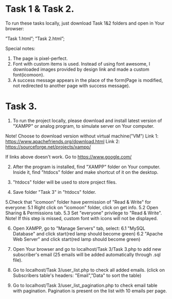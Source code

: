 # Task 1 & Task 2.

To run these tasks locally, just download Task 1&2 folders and open in Your browser:

”Task 1.html”;
”Task 2.html”;

Special notes:
1. The page is pixel-perfect.
2. Font with custom items is used. Instead of using font awesome, I downloaded images provided by design link and made a custom font(icomoon).
3. A success message appears in the place of the form(Page is modified, not redirected to another page with success message).

# Task 3.

1. To run the project locally, please download and install latest version of "XAMPP" or analog program, to simulate server on Your computer.

Note! Choose to download version without virtual machine("VM")
Link 1: https://www.apachefriends.org/download.html
Link 2: https://sourceforge.net/projects/xampp/

If links above doesn't work. Go to https://www.google.com/

2. After the program is installed, find "XAMPP" folder on Your computer. Inside it, find "htdocs" folder and make shortcut of it on the desktop.

3. "htdocs" folder will be used to store project files.

4. Save folder "Task 3" in "htdocs" folder.

5.Check that "icomoon" folder have permission of "Read & Write" for everyone:
  5.1 Right click on "icomoon" folder, click on get info.
  5.2 Open Sharing & Permissions tab.
  5.3 Set "everyone" privilege to "Read & Write".
  Note! If this step is missed, custom font with icons will not be displayed.

6. Open XAMPP, go to "Manage Servers" tab, select:
  6.1 "MySQL Database" and click start(red lamp should become green)
  6.2 "Apache Web Server" and click start(red lamp should become green)

7. Open Your browser and go to localhost/Task 3/Task 3.php to add new subscriber's email (25 emails will be added automatically through .sql file).
8. Go to localhost/Task 3/user_list.php to check all added emails. (click on Subscribers table's headers: "Email","Data" to sort the table)
9. Go to localhost/Task 3/user_list_pagination.php to check email table with pagination. Pagination is present on the list with 10 emails per page.
